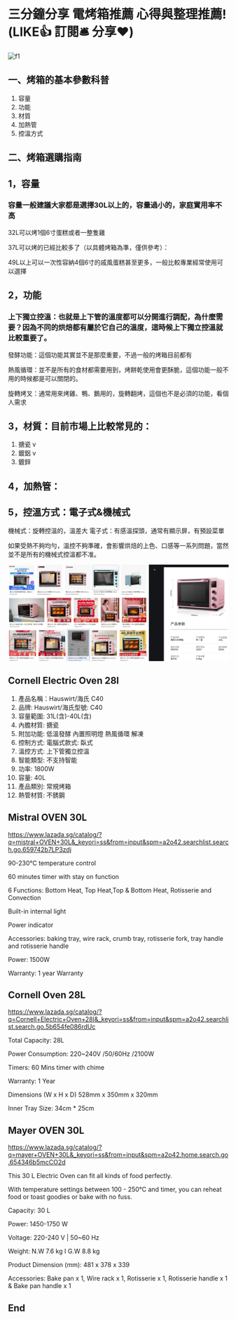 # 三分鐘分享 電烤箱推薦 心得與整理推薦! (LIKE👍 訂閱🛎 分享❤️)

![f1](https://github.com/HCH1/blog/blob/master/fig/oven1a.JPG)

## 一、烤箱的基本參數科普
1. 容量
2. 功能
3. 材質
4. 加熱管
5. 控溫方式

## 二、烤箱選購指南

## 1，容量

### 容量一般建議大家都是選擇30L以上的，容量過小的，家庭實用率不高

32L可以烤1個6寸蛋糕或者一整隻雞

37L可以烤的已經比較多了（以具體烤箱為準，僅供參考）：

49L以上可以一次性容納4個6寸的戚風蛋糕甚至更多，一般比較專業經常使用可以選擇

## 2，功能

### 上下獨立控溫：也就是上下管的溫度都可以分開進行調配，為什麼需要？因為不同的烘焙都有屬於它自己的溫度，這時候上下獨立控溫就比較重要了。

發酵功能：這個功能其實並不是那麼重要，不過一般的烤箱目前都有

熱風循環：並不是所有的食材都需要用到，烤餅乾使用會更酥脆，這個功能一般不用的時候都是可以關閉的。

旋轉烤叉：通常用來烤雞、鴨、鵝用的，旋轉翻烤，這個也不是必須的功能，看個人需求

## 3，材質：目前市場上比較常見的：
1. 搪瓷 v
2. 鍍鋁 v
3. 鍍鋅

## 4，加熱管：

## 5，控溫方式：電子式&機械式

機械式：旋轉控溫的，溫差大 電子式：有感溫探頭，通常有顯示屏，有預設菜單

如果受熱不夠均勻，溫控不夠準確，會影響烘焙的上色、口感等一系列問題，當然並不是所有的機械式控溫都不准。


![f1](https://github.com/HCH1/blog/blob/master/fig/oven1b.jpg)

## Cornell Electric Oven 28l
1. 產品名稱：Hauswirt/海氏 C40
2. 品牌: Hauswirt/海氏型號: C40
3. 容量範圍: 31L(含)-40L(含)
4. 內膽材質: 搪瓷
5. 附加功能: 低溫發酵 內置照明燈 熱風循環 解凍
6. 控制方式: 電腦式款式: 臥式
7. 溫控方式: 上下管獨立控溫
8. 智能類型: 不支持智能
9. 功率: 1800W
10. 容量: 40L
11. 產品類別: 常規烤箱
12. 熱管材質: 不銹鋼


## Mistral OVEN 30L
https://www.lazada.sg/catalog/?q=mistral+OVEN+30L&_keyori=ss&from=input&spm=a2o42.searchlist.search.go.659742b7LP3zdj

90-230°C temperature control

60 minutes timer with stay on function

6 Functions: Bottom Heat, Top Heat,Top & Bottom Heat, Rotisserie and Convection

Built-in internal light

Power indicator

Accessories: baking tray, wire rack, crumb tray, rotisserie fork, tray handle and rotisserie handle

Power: 1500W

Warranty: 1 year Warranty



## Cornell Oven 28L
https://www.lazada.sg/catalog/?q=Cornell+Electric+Oven+28l&_keyori=ss&from=input&spm=a2o42.searchlist.search.go.5b654fe086rdUc

Total Capacity: 28L

Power Consumption: 220~240V /50/60Hz /2100W

Timers: 60 Mins timer with chime

Warranty: 1 Year

Dimensions (W x H x D) 528mm x 350mm x 320mm

Inner Tray Size: 34cm * 25cm



## Mayer OVEN 30L 
https://www.lazada.sg/catalog/?q=mayer+OVEN+30L&_keyori=ss&from=input&spm=a2o42.home.search.go.654346b5mcCO2d

This 30 L Electric Oven can fit all kinds of food perfectly.

With temperature settings between 100 - 250°C and timer, you can reheat food or toast goodies or bake with no fuss.

Capacity: 30 L

Power: 1450-1750 W

Voltage: 220-240 V | 50~60 Hz

Weight: N.W 7.6 kg I G.W 8.8 kg

Product Dimension (mm): 481 x 378 x 339

Accessories: Bake pan x 1, Wire rack x 1, Rotisserie x 1, Rotisserie handle x 1 & Bake pan handle x 1


## End
